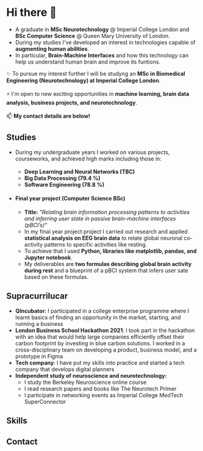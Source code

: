 ### <h1>Hi there 👋</h1>
- A graduate in <b>MSc Neurotechnology</b> @ Imperial College London and <b>BSc Computer Science</b> @ Queen Mary University of London.<br>
- During my studies I've developed an interest in technologies capable of <b>augmenting human abilities</b>.<br>
- In particular, <b>Brain-Machine Interfaces</b> and how this technology can help us understand human brain and improve its funtions.<br>

✨ To pursue my interest further I will be studyng an <b>MSc in Biomedical Engineering (Neurotechnology) at Imperial College London</b>.<br><br>
⚡ I'm open to new exciting opportunities in <b>machine learning, brain data analysis, business projects, and neurotechnology</b>. <br><br>
📫 <b>My contact details are below!</b><br>

<!--
**dnsgrig/dnsgrig** is a ✨ _special_ ✨ repository because its `README.md` (this file) appears on your GitHub profile.

Here are some ideas to get you started:
![github](https://img.shields.io/badge/GitHub-000000?style=for-the-badge&logo=GitHub&logoColor=white)]

- 🔭 I’m currently working on ...
- 🌱 I’m currently learning ...
- 👯 I’m looking to collaborate on ...
- 🤔 I’m looking for help with ...
- 💬 Ask me about ...
- 📫 How to reach me: ...
- 😄 Pronouns: ...
- ⚡ Fun fact: ...
-->

<h2>Studies</h2>
<ul>
<li>During my undergraduate years I worked on various projects, courseworks, and achieved high marks including those in: <br><br>
<ul>
<li><b>Deep Learning and Neural Networks (TBC)</b></li> 
<li><b>Big Data Processing               (79.4 %)</b></li>
<li><b>Software Engineering              (78.8 %)</b></li>
</ul>
</li>
<!--
</ul>
-->
<li><h4>Final year project (Computer Science BSc)</h4>
<ul>
  <li><b>Title:</b> <i>"Relating brain information processing patterns to activities and inferring user state
in passive brain-machine interfaces (pBCI’s)"</i> </li>
<li>In my final year project project I carried out research and applied <b>statistical analysis on EEG brain data</b> to relate global neuronal co-activity patterns to specific activities like resting.</li>
<li>To achieve that I used <b>Python, libraries like matplotlib, pandas, and Jupyter notebook</b>.</li>
<li>My deliverables are <b>two formulas describing global brain activity during rest</b> and a 
blueprint of a pBCI system that infers user sate based on these formulas.</li>
  </ul>
  </li>
  </ul>

<h2>Supracurrilucar</h2>
<ul>
  <li><b>QIncubator</b>: I participated in a college enterprise programme where I learnt basics of finding an opportunity in the market, starting, and running a business</li>
  <li><b>London Business School Hackathon 2021</b>: I took part in the hackathon with an idea that would help large companies efficiently offset their carbon footprint by investing in blue carbon solutions. I worked in a cross-disciplinary team on developing a product, business model, and a prototype in Figma
  </li>
  <li><b>Tech company</b>: I have put my skills into practice and started a tech company that develops digital planners</li>
  <li><b>Independent study of neuroscience and neurotechnology:</b><br>
  <ul>
    <li>I study the Berkeley Neuroscience online course</li>
    <li>I read research papers and books like The Neurotech Primer</li>
    <li>I participate in networking events as Imperial College MedTech SuperConnector</li>
    </ul>
  </li>
  </ul>

<h2>Skills</h2>


<h2>Contact</h2>
